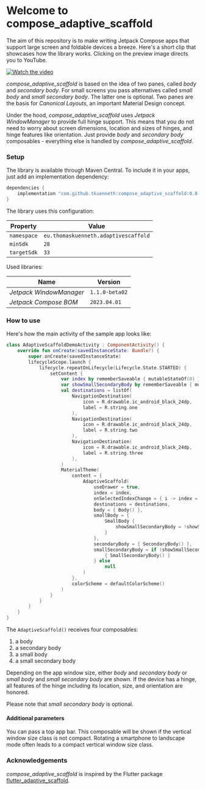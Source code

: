 # Welcome to compose_adaptive_scaffold

The aim of this repository is to make writing Jetpack Compose apps that
support large screen and foldable devices a breeze. Here's a short clip that showcases how the
library works. Clicking on the preview image directs you to YouTube.

[![Watch the video](https://img.youtube.com/vi/3ryCurTOXVI/mqdefault.jpg)](https://youtu.be/3ryCurTOXVI)

*compose_adaptive_scaffold* is based on the idea of two panes, called *body* and *secondary 
body*. For small screens you pass alternatives called *small body* and *small secondary body*. 
The latter one is optional. Two panes are the basis for *Canonical Layouts*, an important 
Material Design concept.

Under the hood, *compose_adaptive_scaffold* uses *Jetpack WindowManager* to provide full hinge 
support. This means that you do not need to worry about screen dimensions, location and sizes of 
hinges, and hinge features like orientation. Just provide *body* and *secondary body* 
composables - everything else is handled by *compose_adaptive_scaffold*.

### Setup

The library is available through Maven Central. To include it in your apps, just add an
implementation dependency:

```groovy
dependencies {
    implementation "com.github.tkuenneth:compose_adaptive_scaffold:0.0.3"
}
```

The library uses this configuration:

| Property | Value |
| -------- | ------- |
| `namespace` | `eu.thomaskuenneth.adaptivescaffold` |
| `minSdk` | `28` |
| `targetSdk` | `33` |

Used libraries:

| Name | Version        |
| -------- |----------------|
| *Jetpack WindowManager* | `1.1.0-beta02` |
| *Jetpack Compose BOM* | `2023.04.01`   |

### How to use

Here's how the main activity of the sample app looks like:

```kotlin
class AdaptiveScaffoldDemoActivity : ComponentActivity() {
    override fun onCreate(savedInstanceState: Bundle?) {
        super.onCreate(savedInstanceState)
        lifecycleScope.launch {
            lifecycle.repeatOnLifecycle(Lifecycle.State.STARTED) {
                setContent {
                    var index by rememberSaveable { mutableStateOf(0) }
                    var showSmallSecondaryBody by rememberSaveable { mutableStateOf(true) }
                    val destinations = listOf(
                        NavigationDestination(
                            icon = R.drawable.ic_android_black_24dp,
                            label = R.string.one
                        ),
                        NavigationDestination(
                            icon = R.drawable.ic_android_black_24dp,
                            label = R.string.two
                        ),
                        NavigationDestination(
                            icon = R.drawable.ic_android_black_24dp,
                            label = R.string.three
                        ),
                    )
                    MaterialTheme(
                        content = {
                            AdaptiveScaffold(
                                useDrawer = true,
                                index = index,
                                onSelectedIndexChange = { i -> index = i },
                                destinations = destinations,
                                body = { Body() },
                                smallBody = {
                                    SmallBody {
                                        showSmallSecondaryBody = !showSmallSecondaryBody
                                    }
                                },
                                secondaryBody = { SecondaryBody() },
                                smallSecondaryBody = if (showSmallSecondaryBody) {
                                    { SmallSecondaryBody() }
                                } else
                                    null
                            )
                        },
                        colorScheme = defaultColorScheme()
                    )
                }
            }
        }
    }
}
```

The `AdaptiveScaffold()` receives four composables:

1. a body
2. a secondary body
3. a small body
4. a small secondary body

Depending on the app window size, either *body* and *secondary body* or *small body*
and *small secondary body* are shown. If the device has a hinge, all features of the hinge
including its location, size, and orientation are honored.

Please note that *small secondary body* is optional.

#### Additional parameters

You can pass a top app bar. This composable will be shown if the vertical window size class is 
not compact. Rotating a smartphone to landscape mode often leads to a compact vertical window 
size class.

### Acknowledgements

*compose_adaptive_scaffold* is inspired by the Flutter package [flutter_adaptive_scaffold](https://pub.dev/packages/flutter_adaptive_scaffold).
